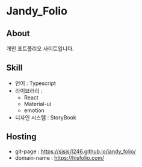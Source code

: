 # Jandy_Folio

## About

개인 포트폴리오 사이트입니다.

## Skill

- 언어 : Typescript
- 라이브러리 :
  - React
  - Material-ui
  - emotion
- 디자인 시스템 : StoryBook

## Hosting

- git-page : https://sjsjsj1246.github.io/jandy_folio/
- domain-name : https://hisfolio.com/
